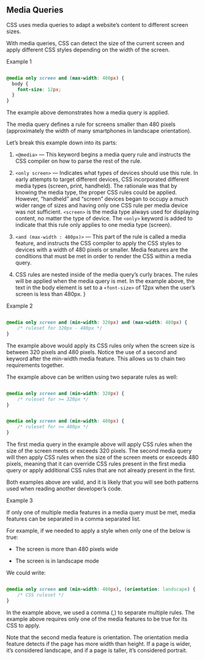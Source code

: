 ## Media Queries

CSS uses media queries to adapt a website’s content to different screen sizes. 

With media queries, CSS can detect the size of the current screen and apply different CSS styles depending on the width of the screen.

Example 1

```css

@media only screen and (max-width: 480px) {
  body {
    font-size: 12px;
  }
}

```

The example above demonstrates how a media query is applied. 

The media query defines a rule for screens smaller than 480 pixels (approximately the width of many smartphones in landscape orientation).

Let’s break this example down into its parts:

1. `<@media>` — This keyword begins a media query rule and instructs the CSS compiler on how to parse the rest of the rule.

2. `<only screen>` — Indicates what types of devices should use this rule. In early attempts to target different devices, CSS incorporated different media types (screen, print, handheld). The rationale was that by knowing the media type, the proper CSS rules could be applied. However, “handheld” and “screen” devices began to occupy a much wider range of sizes and having only one CSS rule per media device was not sufficient. `<screen>` is the media type always used for displaying content, no matter the type of device. The `<only>` keyword is added to indicate that this rule only applies to one media type (screen).

3. `<and (max-width : 480px)>` — This part of the rule is called a media feature, and instructs the CSS compiler to apply the CSS styles to devices with a width of 480 pixels or smaller. Media features are the conditions that must be met in order to render the CSS within a media query.

4. CSS rules are nested inside of the media query’s curly braces. The rules will be applied when the media query is met. In the example above, the text in the body element is set to a `<font-size>` of 12px when the user’s screen is less than 480px.
}

Example 2

```css

@media only screen and (min-width: 320px) and (max-width: 480px) {
    /* ruleset for 320px - 480px */
}

```

The example above would apply its CSS rules only when the screen size is between 320 pixels and 480 pixels. Notice the use of a second and keyword after the min-width media feature. This allows us to chain two requirements together.

The example above can be written using two separate rules as well:

```css

@media only screen and (min-width: 320px) { 
    /* ruleset for >= 320px */
}


@media only screen and (min-width: 480px) { 
    /* ruleset for >= 480px */
}

````

The first media query in the example above will apply CSS rules when the size of the screen meets or exceeds 320 pixels. The second media query will then apply CSS rules when the size of the screen meets or exceeds 480 pixels, meaning that it can override CSS rules present in the first media query or apply additional CSS rules that are not already present in the first.

Both examples above are valid, and it is likely that you will see both patterns used when reading another developer’s code.

Example 3

If only one of multiple media features in a media query must be met, media features can be separated in a comma separated list.

For example, if we needed to apply a style when only one of the below is true:

* The screen is more than 480 pixels wide

* The screen is in landscape mode

We could write:

```css

@media only screen and (min-width: 480px), (orientation: landscape) {
    /* CSS ruleset */
}

```

In the example above, we used a comma (,) to separate multiple rules. The example above requires only one of the media features to be true for its CSS to apply.

Note that the second media feature is orientation. The orientation media feature detects if the page has more width than height. If a page is wider, it’s considered landscape, and if a page is taller, it’s considered portrait.
